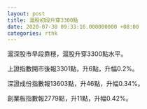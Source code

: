 ```yaml
---
layout: post
title: 滬股初段升穿3300點
date: 2020-07-30 09:33:16.000000000 +08:00
categories: rthk
---
```


滬深股市早段靠穩，滬股升穿3300點水平。

上證指數開市後報3301點，升6點，升幅0.2%。

深證成份指數報13603點，升46點，升幅0.34%。

創業板指數報2779點，升11點，升幅0.42%。
